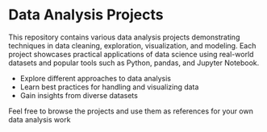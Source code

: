 # Data Analysis Projects

This repository contains various data analysis projects demonstrating techniques in data cleaning, exploration, visualization, and modeling. Each project showcases practical applications of data science using real-world datasets and popular tools such as Python, pandas, and Jupyter Notebook.

- Explore different approaches to data analysis
- Learn best practices for handling and visualizing data
- Gain insights from diverse datasets

Feel free to browse the projects and use them as references for your own data analysis work
